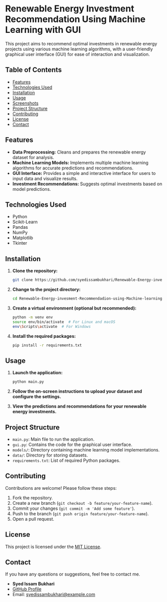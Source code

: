 # Renewable Energy Investment Recommendation Using Machine Learning with GUI

This project aims to recommend optimal investments in renewable energy projects using various machine learning algorithms, with a user-friendly graphical user interface (GUI) for ease of interaction and visualization.

## Table of Contents

- [Features](#features)
- [Technologies Used](#technologies-used)
- [Installation](#installation)
- [Usage](#usage)
- [Screenshots](#screenshots)
- [Project Structure](#project-structure)
- [Contributing](#contributing)
- [License](#license)
- [Contact](#contact)

## Features

- **Data Preprocessing:** Cleans and prepares the renewable energy dataset for analysis.
- **Machine Learning Models:** Implements multiple machine learning algorithms for accurate predictions and recommendations.
- **GUI Interface:** Provides a simple and interactive interface for users to input data and visualize results.
- **Investment Recommendations:** Suggests optimal investments based on model predictions.

## Technologies Used

- Python
- Scikit-Learn
- Pandas
- NumPy
- Matplotlib
- Tkinter

## Installation

1. **Clone the repository:**

    ```bash
    git clone https://github.com/syedissambukhari/Renewable-Energy-invesment-Recommendadion-using-Machine-learning-with-Gui.git
    ```

2. **Change to the project directory:**

    ```bash
    cd Renewable-Energy-invesment-Recommendadion-using-Machine-learning-with-Gui
    ```

3. **Create a virtual environment (optional but recommended):**

    ```bash
    python -m venv env
    source env/bin/activate  # For Linux and macOS
    env\Scripts\activate  # For Windows
    ```

4. **Install the required packages:**

    ```bash
    pip install -r requirements.txt
    ```

## Usage

1. **Launch the application:**

    ```bash
    python main.py
    ```

2. **Follow the on-screen instructions to upload your dataset and configure the settings.**

3. **View the predictions and recommendations for your renewable energy investments.**




## Project Structure

- `main.py`: Main file to run the application.
- `gui.py`: Contains the code for the graphical user interface.
- `models/`: Directory containing machine learning model implementations.
- `data/`: Directory for storing datasets.
- `requirements.txt`: List of required Python packages.

## Contributing

Contributions are welcome! Please follow these steps:

1. Fork the repository.
2. Create a new branch (`git checkout -b feature/your-feature-name`).
3. Commit your changes (`git commit -m 'Add some feature'`).
4. Push to the branch (`git push origin feature/your-feature-name`).
5. Open a pull request.

## License

This project is licensed under the [MIT License](LICENSE).

## Contact

If you have any questions or suggestions, feel free to contact me.

- **Syed Issam Bukhari**
- [GitHub Profile](https://github.com/syedissambukhari)
- Email: [syedissambukhari@example.com](mailto:syedissambukhari@example.com)
